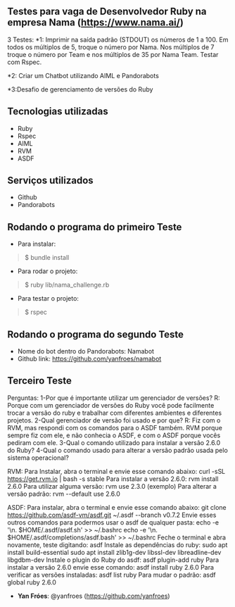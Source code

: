 ## Testes para vaga de Desenvolvedor Ruby na empresa Nama (https://www.nama.ai/)

3 Testes:
*1: Imprimir na saída padrão (STDOUT) os números de 1 a 100. Em todos os múltiplos de 5, troque o número por Nama. Nos múltiplos de 7 troque o número por Team e nos múltiplos de 35 por Nama Team. Testar com Rspec.

*2: Criar um Chatbot utilizando AIML e Pandorabots

*3:Desafio de gerenciamento de versões do Ruby

 
## Tecnologias utilizadas
 
* Ruby
* Rspec
* AIML
* RVM
* ASDF
 
## Serviços utilizados
 
* Github
* Pandorabots
 
## Rodando o programa do primeiro Teste
 
* Para instalar:
>    $ bundle install
* Para rodar o projeto:
>    $ ruby lib/nama_challenge.rb
* Para testar o projeto:
>    $ rspec
 
## Rodando o programa do segundo Teste
* Nome do bot dentro do Pandorabots: Namabot
* Github link: https://github.com/yanfroes/namabot
 
## Terceiro Teste
Perguntas:
1-Por que é importante utilizar um gerenciador de versões?
R: Porque com um gerenciador de versões do Ruby você pode facilmente trocar a versão do ruby e trabalhar com diferentes ambientes e diferentes projetos.
2-Qual gerenciador de versão foi usado e por que?
R: Fiz com o RVM, mas respondi com os comandos para o ASDF também. RVM porque sempre fiz com ele, e não conhecia o ASDF, e com o ASDF porque vocês pediram com ele.
3-Qual o comando utilizado para instalar a versão 2.6.0 do Ruby?
4-Qual o comando usado para alterar a versão padrão usada pelo sistema operacional?

RVM: Para Instalar, abra o terminal e envie esse comando abaixo:
curl -sSL https://get.rvm.io | bash -s stable
Para instalar a versão 2.6.0:
rvm install 2.6.0
Para utilizar alguma versão:
rvm use 2.3.0 (exemplo)
Para alterar a versão padrão:
rvm --default use 2.6.0

ASDF: Para instalar, abra o terminal e envie esse comando abaixo:
git clone https://github.com/asdf-vm/asdf.git ~/.asdf --branch v0.7.2
Envie esses outros comandos para podermos usar o asdf de qualquer pasta:
echo -e '\n. $HOME/.asdf/asdf.sh' >> ~/.bashrc
echo -e '\n. $HOME/.asdf/completions/asdf.bash' >> ~/.bashrc
Feche o terminal e abra novamente, teste digitando:
asdf
Instale as dependências do ruby:
sudo apt install build-essential
sudo apt install zlib1g-dev libssl-dev libreadline-dev libgdbm-dev
Instale o plugin do Ruby do asdf:
asdf plugin-add ruby
Para instalar a versão 2.6.0 envie esse comando:
asdf install ruby 2.6.0
Para verificar as versões instaladas:
asdf list ruby
Para mudar o padrão:
asdf global ruby 2.6.0

 
* **Yan Fróes**: @yanfroes (https://github.com/yanfroes)
 


